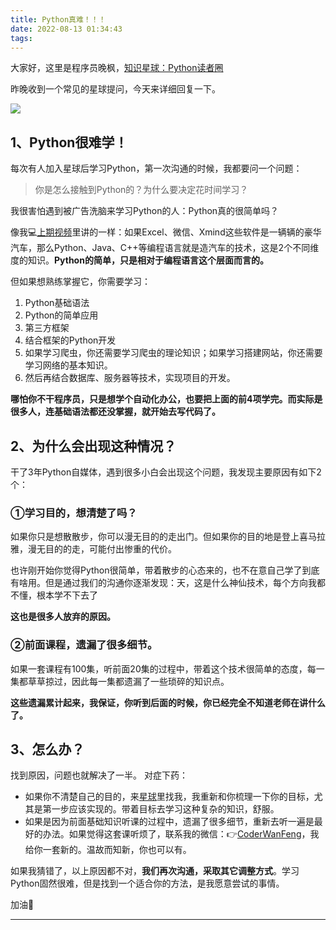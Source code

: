 ```yaml
---
title: Python真难！！！
date: 2022-08-13 01:34:43
tags:
---
```




大家好，这里是程序员晚枫，[知识星球：Python读者圈](https://mp.weixin.qq.com/s/YoOjhj6bJSK8nVgQS-txbg)

昨晚收到一个常见的星球提问，今天来详细回复一下。

![](https://www.python-office.com/api/img-cdn/wanfeng/python-star-group/wenda/difficult/qa.jpg)

## 1、Python很难学！

每次有人加入星球后学习Python，第一次沟通的时候，我都要问一个问题：

>你是怎么接触到Python的？为什么要决定花时间学习？

我很害怕遇到被广告洗脑来学习Python的人：Python真的很简单吗？

像我💻[上期视频](https://mp.weixin.qq.com/s/rMsMpSdQHqS3Q9eSsA0VeA)里讲的一样：如果Excel、微信、Xmind这些软件是一辆辆的豪华汽车，那么Python、Java、C++等编程语言就是造汽车的技术，这是2个不同维度的知识。**Python的简单，只是相对于编程语言这个层面而言的。**

但如果想熟练掌握它，你需要学习：
1. Python基础语法
2. Python的简单应用
3. 第三方框架
4. 结合框架的Python开发
5. 如果学习爬虫，你还需要学习爬虫的理论知识；如果学习搭建网站，你还需要学习网络的基本知识。
6. 然后再结合数据库、服务器等技术，实现项目的开发。

**哪怕你不干程序员，只是想学个自动化办公，也要把上面的前4项学完。而实际是很多人，连基础语法都还没掌握，就开始去写代码了。**

## 2、为什么会出现这种情况？

干了3年Python自媒体，遇到很多小白会出现这个问题，我发现主要原因有如下2个：

### ①学习目的，想清楚了吗？
如果你只是想散散步，你可以漫无目的的走出门。但如果你的目的地是登上喜马拉雅，漫无目的的走，可能付出惨重的代价。

也许刚开始你觉得Python很简单，带着散步的心态来的，也不在意自己学了到底有啥用。但是通过我们的沟通你逐渐发现：天，这是什么神仙技术，每个方向我都不懂，根本学不下去了

**这也是很多人放弃的原因。**


### ②前面课程，遗漏了很多细节。
如果一套课程有100集，听前面20集的过程中，带着这个技术很简单的态度，每一集都草草掠过，因此每一集都遗漏了一些琐碎的知识点。

**这些遗漏累计起来，我保证，你听到后面的时候，你已经完全不知道老师在讲什么了。**


## 3、怎么办？
找到原因，问题也就解决了一半。
对症下药：
- 如果你不清楚自己的目的，来[星球](https://mp.weixin.qq.com/s/YoOjhj6bJSK8nVgQS-txbg)里找我，我重新和你梳理一下你的目标，尤其是第一步应该实现的。带着目标去学习这种复杂的知识，舒服。
- 如果是因为前面基础知识听课的过程中，遗漏了很多细节，重新去听一遍是最好的办法。如果觉得这套课听烦了，联系我的微信：👉[CoderWanFeng](https://mp.weixin.qq.com/s/dAm2B09i2ZaqCwhwP-AEdQ)，我给你一套新的。温故而知新，你也可以有。

如果我猜错了，以上原因都不对，**我们再次沟通，采取其它调整方式**。学习Python固然很难，但是找到一个适合你的方法，是我愿意尝试的事情。

加油💪

---







